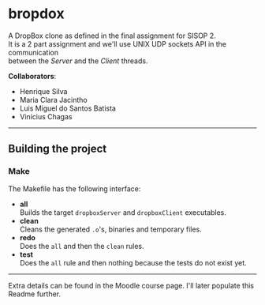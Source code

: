 # **bropdox**
A DropBox clone as defined in the final assignment for SISOP 2.\
It is a 2 part assignment and we'll use UNIX UDP sockets API in the communication\
between the *Server* and the *Client* threads.

**Collaborators**:
- Henrique Silva
- Maria Clara Jacintho
- Luis Miguel do Santos Batista
- Vinícius Chagas

---

## **Building the project**
### **Make**
The Makefile has the following interface:
- **all**\
Builds the target `dropboxServer` and `dropboxClient` executables.
- **clean**\
Cleans the generated `.o`'s, binaries and temporary files.
- **redo**\
Does the `all` and then the `clean` rules.
- **test**\
Does the `all` rule and then nothing because the tests do not exist yet.

---

Extra details can be found in the Moodle course page. I'll later populate this Readme further.